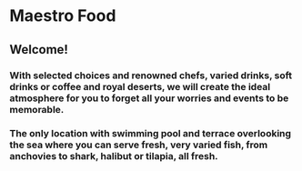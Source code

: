 # Maestro Food

## Welcome!

### With selected choices and renowned chefs, varied drinks, soft drinks or coffee and royal deserts, we will create the ideal atmosphere for you to forget all your worries and events to be memorable.
### The only location with swimming pool and terrace overlooking the sea where you can serve fresh, very varied fish, from anchovies to shark, halibut or tilapia, all fresh.